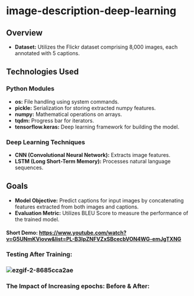 # image-description-deep-learning
## Overview
- **Dataset:** Utilizes the Flickr dataset comprising 8,000 images, each annotated with 5 captions.

## Technologies Used
### Python Modules
- **os:** File handling using system commands.
- **pickle:** Serialization for storing extracted numpy features.
- **numpy:** Mathematical operations on arrays.
- **tqdm:** Progress bar for iterators.
- **tensorflow.keras:** Deep learning framework for building the model.

### Deep Learning Techniques
- **CNN (Convolutional Neural Network):** Extracts image features.
- **LSTM (Long Short-Term Memory):** Processes natural language sequences.

## Goals
- **Model Objective:** Predict captions for input images by concatenating features extracted from both images and captions.
- **Evaluation Metric:** Utilizes BLEU Score to measure the performance of the trained model.

#### Short Demo: https://www.youtube.com/watch?v=G5UNmKViovw&list=PL-B3lpZNFVZxSBcecbVON4WG-emJgTXNG

### Testing After Training:
### ![ezgif-2-8685cca2ae](https://github.com/anuragpras/image-description-deep-learning/assets/123822254/37a3a893-04e9-4475-b895-5e475ab5550d)
### The Impact of Increasing epochs: Before & After: 
 
